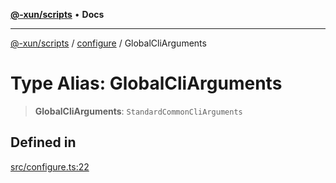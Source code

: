 [**@-xun/scripts**](../../README.md) • **Docs**

***

[@-xun/scripts](../../README.md) / [configure](../README.md) / GlobalCliArguments

# Type Alias: GlobalCliArguments

> **GlobalCliArguments**: `StandardCommonCliArguments`

## Defined in

[src/configure.ts:22](https://github.com/Xunnamius/xscripts/blob/a81742e25e05086f0ea05fd2898f977d0cd4c168/src/configure.ts#L22)
